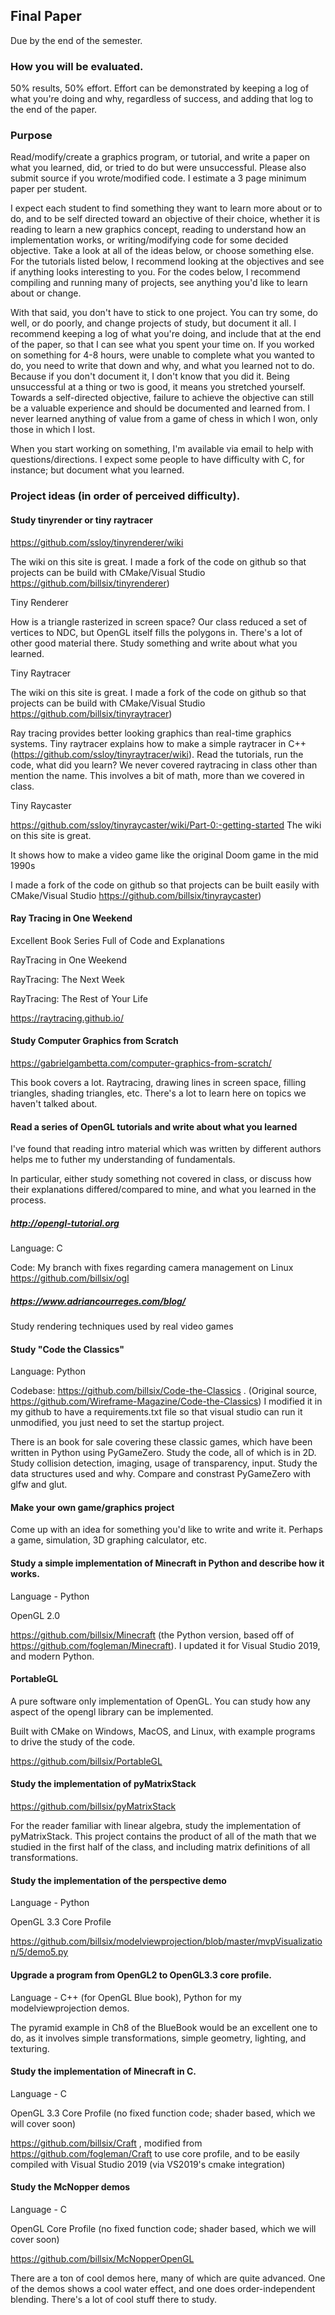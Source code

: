 ## Final Paper

Due by the end of the semester.

### How you will be evaluated.

50% results, 50% effort.  Effort can be demonstrated by keeping a log
of what you're doing and why, regardless of success, and adding
that log to the end of the paper.

### Purpose

Read/modify/create a graphics program, or tutorial, and write a paper
on what you learned, did, or tried to do but were unsuccessful.
Please also submit source if you wrote/modified code.
I estimate a 3 page minimum paper per student.

I expect each student to find something they want to learn more about or to do,
and to be self directed toward an objective of their choice, whether it is
reading to learn a new graphics concept, reading to understand how an
implementation works, or writing/modifying code for some decided objective.
Take a look at all of the ideas below, or choose something else.  For the tutorials listed below,
I recommend looking at the objectives and see if anything looks interesting
to you.  For the codes below, I recommend compiling and running many of projects,
see anything you'd like to learn about or change.

With that said, you don't have to stick to one project.  You can try some, do well,
or do poorly, and change projects of study, but document it all.  I recommend
keeping a log of what you're doing, and include that at the end of the paper,
so that I can see what you spent your time on. If you worked on
something for 4-8 hours, were unable to complete what you wanted to do, you need
to write that down and why, and what you learned not to do.
Because if you don't document it, I don't know that you did
it.  Being unsuccessful at a thing or two is good, it means you stretched yourself.
Towards a self-directed objective, failure to achieve the objective can still
be a valuable experience and should be documented and learned from.
I never learned anything of value
from a game of chess in which I won, only those in which I lost.

When you start working on something, I'm available via email to help with
questions/directions.  I expect some people to have difficulty with C, for instance; but
document what you learned.


### Project ideas (in order of perceived difficulty).

#### Study tinyrender or tiny raytracer

https://github.com/ssloy/tinyrenderer/wiki

The wiki on this site is great.  I made a fork of the code on github so that projects can be build with CMake/Visual Studio https://github.com/billsix/tinyrenderer)

Tiny Renderer

How is a triangle rasterized in screen space?  Our
class reduced a set of vertices to NDC, but OpenGL itself fills
the polygons in.  There's a lot of other good material there.  Study something
and write about what you learned.

Tiny Raytracer

The wiki on this site is great.  I made a fork of the code on github so that projects can be build with CMake/Visual Studio https://github.com/billsix/tinyraytracer)

Ray tracing provides better looking graphics than real-time graphics systems.
Tiny raytracer explains how to make a simple raytracer in C++ (https://github.com/ssloy/tinyraytracer/wiki).
Read the tutorials, run the code, what did you learn?
We never covered raytracing in class other than mention the name.  This involves
a bit of math, more than we covered in class.


Tiny Raycaster

https://github.com/ssloy/tinyraycaster/wiki/Part-0:-getting-started  The wiki on this site is great.

It shows how to make a video game like the original Doom game in the mid 1990s

I made a fork of the code on github so that projects can be built easily with CMake/Visual Studio https://github.com/billsix/tinyraycaster)


#### Ray Tracing in One Weekend

Excellent Book Series Full of Code and Explanations

RayTracing in One Weekend

RayTracing: The Next Week

RayTracing: The Rest of Your Life

https://raytracing.github.io/

#### Study Computer Graphics from Scratch

https://gabrielgambetta.com/computer-graphics-from-scratch/

This book covers a lot.  Raytracing, drawing lines in screen space,
filling triangles, shading triangles, etc.  There's a lot to learn
here on topics we haven't talked about.


#### Read a series of OpenGL tutorials and write about what you learned

I've found that reading intro material which was written by different
authors helps me to futher my understanding of fundamentals.

In particular, either study something not covered in class, or discuss
how their explanations differed/compared to mine, and what you learned
in the process.

##### http://opengl-tutorial.org

Language: C

Code: My branch with fixes regarding camera management on Linux https://github.com/billsix/ogl

##### https://www.adriancourreges.com/blog/

Study rendering techniques used by real video games



#### Study "Code the Classics"

Language: Python

Codebase: https://github.com/billsix/Code-the-Classics .  (Original source,
https://github.com/Wireframe-Magazine/Code-the-Classics)  I modified
it in my github to have a requirements.txt file so that visual studio can run
it unmodified, you just need to set the startup project.

There is an book for sale covering these classic games, which
have been written in Python using PyGameZero.  Study the code, all of which is
in 2D.  Study collision detection, imaging, usage of transparency, input.
Study the data structures used and why.
Compare and constrast PyGameZero with glfw and glut.


#### Make your own game/graphics project

Come up with an idea for something you'd like to write and write it.  Perhaps a game,
simulation, 3D graphing calculator, etc.



#### Study a simple implementation of Minecraft in Python and describe how it works.

Language - Python

OpenGL 2.0

https://github.com/billsix/Minecraft (the Python version, based off of
https://github.com/fogleman/Minecraft). I updated it for Visual Studio 2019, and modern Python.

#### PortableGL

A pure software only implementation of OpenGL.  You can
study how any aspect of the opengl library can be implemented.

Built with CMake on Windows, MacOS, and Linux, with example
programs to drive the study of the code.

https://github.com/billsix/PortableGL

#### Study the implementation of pyMatrixStack

https://github.com/billsix/pyMatrixStack

For the reader familiar with linear algebra, study the implementation of pyMatrixStack.
This project contains the product of all of the math that we studied in the first half
of the class, and including matrix definitions of all transformations.


#### Study the implementation of the perspective demo

Language - Python

OpenGL 3.3 Core Profile

https://github.com/billsix/modelviewprojection/blob/master/mvpVisualization/5/demo5.py


#### Upgrade a program from OpenGL2 to OpenGL3.3 core profile.

Language - C++ (for OpenGL Blue book), Python for my modelviewprojection demos.

The pyramid example in Ch8 of the BlueBook would be an excellent one to do,
as it involves simple transformations, simple geometry, lighting, and texturing.


#### Study the implementation of Minecraft in C.

Language - C

OpenGL 3.3 Core Profile (no fixed function code; shader based, which we will cover
soon)

https://github.com/billsix/Craft , modified from https://github.com/fogleman/Craft
to use core profile, and to be easily compiled with Visual Studio 2019 (via
VS2019's cmake integration)



#### Study the McNopper demos

Language - C

OpenGL Core Profile (no fixed function code; shader based, which we will cover
soon)

https://github.com/billsix/McNopperOpenGL

There are a ton of cool demos here, many of which are quite advanced.  One of the
demos shows a cool water effect, and one does order-independent blending.  There's
a lot of cool stuff there to study.
